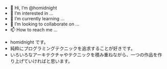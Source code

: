 - 👋 Hi, I’m @homidnight
- 👀 I’m interested in ...
- 🌱 I’m currently learning ...
- 💞️ I’m looking to collaborate on ...
- 📫 How to reach me ...

<!---
homidnight/homidnight is a ✨ special ✨ repository because its `README.md` (this file) appears on your GitHub profile.
You can click the Preview link to take a look at your changes.
--->

- homidnight です。
- 純粋にプログラミングテクニックを追求することが好きです。
- いろいろなアーキテクチャやテクニックを積み重ねながら、一つの作品を作り上げていければと思います。
